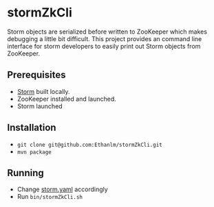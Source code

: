 # stormZkCli

Storm objects are serialized before written to ZooKeeper which makes debugging a little bit difficult. 
This project provides an command line interface for storm developers to easily print out Storm objects from ZooKeeper.

## Prerequisites

* [Storm](https://github.com/apache/storm) built locally.
* ZooKeeper installed and launched.
* Storm launched

## Installation

* `git clone git@github.com:Ethanlm/stormZkCli.git`
* `mvn package`

## Running

* Change [storm.yaml](https://github.com/Ethanlm/stormZkCli/blob/master/src/main/resources/storm.yaml) accordingly
* Run `bin/stormZkCli.sh`
